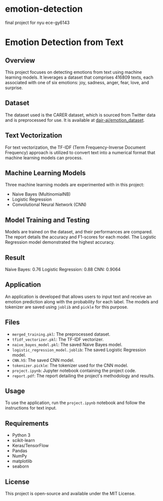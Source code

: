 # emotion-detection
final project for nyu ece-gy6143
# Emotion Detection from Text

## Overview
This project focuses on detecting emotions from text using machine learning models. It leverages a dataset that comprises 416809 texts, each associated with one of six emotions: joy, sadness, anger, fear, love, and surprise. 

## Dataset
The dataset used is the CARER dataset, which is sourced from Twitter data and is preprocessed for use. It is available at [dair-ai/emotion_dataset](https://github.com/dair-ai/emotion_dataset).

## Text Vectorization
For text vectorization, the TF-IDF (Term Frequency-Inverse Document Frequency) approach is utilized to convert text into a numerical format that machine learning models can process.

## Machine Learning Models
Three machine learning models are experimented with in this project:
- Naive Bayes (MultinomialNB)
- Logistic Regression
- Convolutional Neural Network (CNN)

## Model Training and Testing
Models are trained on the dataset, and their performances are compared. The report details the accuracy and F1-scores for each model. The Logistic Regression model demonstrated the highest accuracy.
## Result
Naive Bayes: 0.76
Logistic Regression: 0.88
CNN: 0.9064
## Application
An application is developed that allows users to input text and receive an emotion prediction along with the probability for each label. The models and tokenizer are saved using `joblib` and `pickle` for this purpose.

## Files
- `merged_training.pkl`: The preprocessed dataset.
- `tfidf_vectorizer.pkl`: The TF-IDF vectorizer.
- `naive_bayes_model.pkl`: The saved Naive Bayes model.
- `logistic_regression_model.joblib`: The saved Logistic Regression model.
- `CNN.h5`: The saved CNN model.
- `tokenizer.pickle`: The tokenizer used for the CNN model.
- `project.ipynb`: Jupyter notebook containing the project code.
- `report.pdf`: The report detailing the project's methodology and results.

## Usage
To use the application, run the `project.ipynb` notebook and follow the instructions for text input.

## Requirements
- Python 3
- scikit-learn
- Keras/TensorFlow
- Pandas
- NumPy
- matplotlib
- seaborn

## License
This project is open-source and available under the MIT License.
